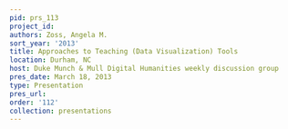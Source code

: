 ```yaml
---
pid: prs_113
project_id: 
authors: Zoss, Angela M.
sort_year: '2013'
title: Approaches to Teaching (Data Visualization) Tools
location: Durham, NC
host: Duke Munch & Mull Digital Humanities weekly discussion group
pres_date: March 18, 2013
type: Presentation
pres_url: 
order: '112'
collection: presentations
---
```


